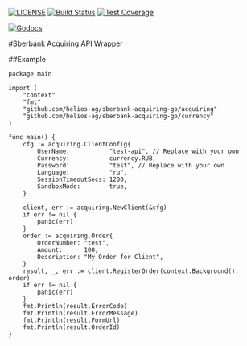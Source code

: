 [![LICENSE](https://img.shields.io/badge/license-MIT-orange.svg)](LICENSE)
[![Build Status](https://travis-ci.com/helios-ag/sberbank-acquiring-go.svg?branch=master)](https://travis-ci.com/helios-ag/sberbank-acquiring-go)
[![Test Coverage](https://api.codeclimate.com/v1/badges/2d43f247eca97931f341/test_coverage)](https://codeclimate.com/github/helios-ag/sberbank-acquiring-go/test_coverage)

[![Godocs](https://img.shields.io/badge/golang-documentation-blue.svg)](https://godoc.org/github.com/helios-ag/sberbank-acquiring-go)

#Sberbank Acquiring API Wrapper

##Example

```golang
package main

import (
	"context"
	"fmt"
	"github.com/helios-ag/sberbank-acquiring-go/acquiring"
	"github.com/helios-ag/sberbank-acquiring-go/currency"
)

func main() {
	cfg := acquiring.ClientConfig{
		UserName:           "test-api", // Replace with your own
		Currency:           currency.RUB,
		Password:           "test", // Replace with your own
		Language:           "ru",
		SessionTimeoutSecs: 1200,
		SandboxMode:        true,
	}

	client, err := acquiring.NewClient(&cfg)
	if err != nil {
		panic(err)
	}
	order := acquiring.Order{
		OrderNumber: "test",
		Amount:      100,
		Description: "My Order for Client",
	}
	result, _, err := client.RegisterOrder(context.Background(), order)
	if err != nil {
		panic(err)
	}
	fmt.Println(result.ErrorCode)
	fmt.Println(result.ErrorMessage)
	fmt.Println(result.FormUrl)
	fmt.Println(result.OrderId)
}

```

